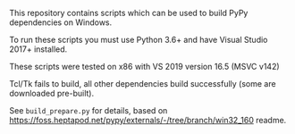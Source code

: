 This repository contains scripts which can be used to build PyPy dependencies on Windows.

To run these scripts you must use Python 3.6+ and have Visual Studio 2017+ installed.

These scripts were tested on x86 with VS 2019 version 16.5 (MSVC v142)

Tcl/Tk fails to build, all other dependencies build successfully (some are downloaded pre-built).

See `build_prepare.py` for details, based on https://foss.heptapod.net/pypy/externals/-/tree/branch/win32_160 readme.
